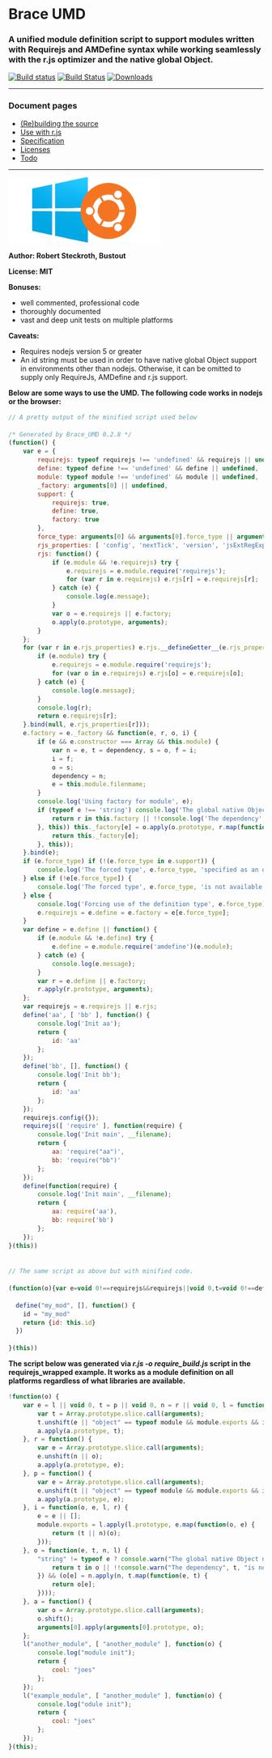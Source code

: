 
# Brace UMD
### A unified module definition script to support modules written with Requirejs and AMDefine syntax while working seamlessly with the r.js optimizer and the native global Object.

[![Build status](https://ci.appveyor.com/api/projects/status/j9w4v3romfw971y9/branch/master?svg=true)](https://ci.appveyor.com/project/restarian/brace-umd/branch/master) [![Build Status](https://travis-ci.org/restarian/brace_umd.svg?branch=master)](https://travis-ci.org/restarian/brace_umd) [![Downloads](https://img.shields.io/npm/dm/brace_umd.svg?svg=true)](https://npmjs.org/package/brace_umd)

------

### Document pages
* [(Re)building the source](https://github.com/restarian/brace_umd/blob/master/doc/build.md)
* [Use with r.js](https://github.com/restarian/brace_umd/blob/master/doc/optimizer.md)
* [Specification](https://github.com/restarian/brace_umd/blob/master/doc/specification.md)
* [Licenses](https://github.com/restarian/brace_umd/blob/master/doc/license.md)
* [Todo](https://github.com/restarian/brace_umd/blob/master/doc/todo.md)

----

[![Bash on Windows](https://raw.githubusercontent.com/restarian/brace_umd/master/doc/image/ubuntu_windows_logo.png)](https://github.com/Microsoft/BashOnWindows)

**Author: Robert Steckroth, Bustout**

**License: MIT**

**Bonuses:**
* well commented, professional code
* thoroughly documented
* vast and deep unit tests on multiple platforms

**Caveats:**
  * Requires nodejs version 5 or greater
  * An id string must be used in order to have native global Object support in environments other than nodejs. Otherwise, it can be omitted to supply only RequireJs, AMDefine and r.js support.


**Below are some ways to use the UMD. The following code works in nodejs or the browser:**
```javascript
// A pretty output of the minified script used below

/* Generated by Brace_UMD 0.2.8 */
(function() {
    var e = {
        requirejs: typeof requirejs !== 'undefined' && requirejs || undefined,
        define: typeof define !== 'undefined' && define || undefined,
        module: typeof module !== 'undefined' && module || undefined,
        _factory: arguments[0] || undefined,
        support: {
            requirejs: true,
            define: true,
            factory: true
        },
        force_type: arguments[0] && arguments[0].force_type || arguments[1] && arguments[1].force_type,
        rjs_properties: [ 'config', 'nextTick', 'version', 'jsExtRegExp', 'isBrowser', 's', 'toUrl', 'undef', 'defined', 'specified', 'onError', 'createNode', 'load', 'exec' ],
        rjs: function() {
            if (e.module && !e.requirejs) try {
                e.requirejs = e.module.require('requirejs');
                for (var r in e.requirejs) e.rjs[r] = e.requirejs[r];
            } catch (e) {
                console.log(e.message);
            }
            var o = e.requirejs || e.factory;
            o.apply(o.prototype, arguments);
        }
    };
    for (var r in e.rjs_properties) e.rjs.__defineGetter__(e.rjs_properties[r], function(r) {
        if (e.module) try {
            e.requirejs = e.module.require('requirejs');
            for (var o in e.requirejs) e.rjs[o] = e.requirejs[o];
        } catch (e) {
            console.log(e.message);
        }
        console.log(r);
        return e.requirejs[r];
    }.bind(null, e.rjs_properties[r]));
    e.factory = e._factory && function(e, r, o, i) {
        if (e && e.constructor === Array && this.module) {
            var n = e, t = dependency, s = o, f = i;
            i = f;
            o = s;
            dependency = n;
            e = this.module.filenmame;
        }
        console.log('Using factory for module', e);
        if (typeof e !== 'string') console.log('The global native Object is attempted to be used but the module does not supply an id parameter. Skipping loading of the module.'); else if (r.every(function(r, o) {
            return r in this.factory || !!console.log('The dependency', r, 'is not loaded into the factory yet. Skipping loading of the module', e);
        }, this)) this._factory[e] = o.apply(o.prototype, r.map(function(e, r) {
            return this._factory[e];
        }, this));
    }.bind(e);
    if (e.force_type) if (!(e.force_type in e.support)) {
        console.log('The forced type', e.force_type, 'specified as an option is not supported by Brace UMD. Supported types are', Object.keys(e.support));
    } else if (!e[e.force_type]) {
        console.log('The forced type', e.force_type, 'is not available.');
    } else {
        console.log('Forcing use of the definition type', e.force_type);
        e.requirejs = e.define = e.factory = e[e.force_type];
    }
    var define = e.define || function() {
        if (e.module && !e.define) try {
            e.define = e.module.require('amdefine')(e.module);
        } catch (e) {
            console.log(e.message);
        }
        var r = e.define || e.factory;
        r.apply(r.prototype, arguments);
    };
    var requirejs = e.requirejs || e.rjs;
    define('aa', [ 'bb' ], function() {
        console.log('Init aa');
        return {
            id: 'aa'
        };
    });
    define('bb', [], function() {
        console.log('Init bb');
        return {
            id: 'aa'
        };
    });
    requirejs.config({});
    requirejs([ 'require' ], function(require) {
        console.log('Init main', __filename);
        return {
            aa: 'require("aa")',
            bb: 'require("bb")'
        };
    });
    define(function(require) {
        console.log('Init main', __filename);
        return {
            aa: require('aa'),
            bb: require('bb')
        };
    });
}(this))


// The same script as above but with minified code.

(function(o){var e=void 0!==requirejs&&requirejs||void 0,t=void 0!==define&&define||void 0,r=void 0!==require&&require||module&&module.require.bind(module)||void 0,p=function(){var o=Array.prototype.slice.call(arguments);o.shift();arguments[0].apply(arguments[0].prototype,o)},define=function(){var o=Array.prototype.slice.call(arguments);o.unshift(t||"object"==typeof module&&module.exports&&n||i);p.apply(p.prototype,o)},require=function(){var o=Array.prototype.slice.call(arguments);o.unshift(r||i);p.apply(p.prototype,o)},requirejs=function(){var o=Array.prototype.slice.call(arguments);o.unshift(e||"object"==typeof module&&module.exports&&n||i);p.apply(p.prototype,o)},n=function(o,e,t,p){e=e||[];module.exports=t.apply(t.prototype,e.map(function(o,e){return r(o)}))},i=function(e,t,r,p){if(e&&e.constructor===Array){var n=p;p=r;r=t;t=e;e=__filename.replace(/.*[\\,\/]/g,"")}"string"!=typeof e?console.log("The global native Object needs to be used but the module id parameter is not available."):t.every(function(t,r){return t in o||!!console.log("The dependency",t,"is not loaded into the factory yet. Skipping loading of the module",e)})&&(o[e]=r.apply(r,t.map(function(e,t){return o[e]})))}

  define("my_mod", [], function() {
    id = "my_mod"
    return {id: this.id}
  })

}(this))

```

**The script below was generated via _r.js -o require_build.js_ script in the requirejs_wrapped example. It works as a module definition on all platforms regardless of what libraries are available.**

```javascript
!function(o) {
    var e = l || void 0, t = p || void 0, n = r || void 0, l = function() {
        var t = Array.prototype.slice.call(arguments);
        t.unshift(e || "object" == typeof module && module.exports && i || o);
        a.apply(a.prototype, t);
    }, r = function() {
        var e = Array.prototype.slice.call(arguments);
        e.unshift(n || o);
        a.apply(a.prototype, e);
    }, p = function() {
        var e = Array.prototype.slice.call(arguments);
        e.unshift(t || "object" == typeof module && module.exports && i || o);
        a.apply(a.prototype, e);
    }, i = function(o, e, l, r) {
        e = e || [];
        module.exports = l.apply(l.prototype, e.map(function(o, e) {
            return (t || n)(o);
        }));
    }, o = function(e, t, n, l) {
        "string" != typeof e ? console.warn("The global native Object needs to be used but the module id parameter is not available.") : t.every(function(t, n) {
            return t in o || !!console.warn("The dependency", t, "is not loaded into the factory yet. Skipping loading of the module", e);
        }) && (o[e] = n.apply(n, t.map(function(e, t) {
            return o[e];
        })));
    }, a = function() {
        var o = Array.prototype.slice.call(arguments);
        o.shift();
        arguments[0].apply(arguments[0].prototype, o);
    };
    l("another_module", [ "another_module" ], function(o) {
        console.log("module init");
        return {
            cool: "joes"
        };
    });
    l("example_module", [ "another_module" ], function(o) {
        console.log("odule init");
        return {
            cool: "joes"
        };
    });
}(this);
```
